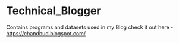 # Technical_Blogger
Contains programs and datasets used in my Blog check it out here - https://chandbud.blogspot.com/

